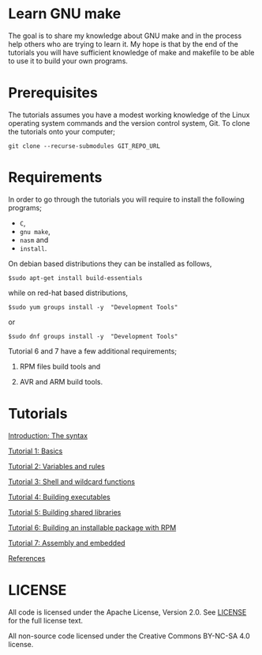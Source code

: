 Learn GNU make
===============

The goal is to share my knowledge about GNU make and in the process help others who are trying to learn it.
My hope is that by the end of the tutorials you will have sufficient knowledge of make and makefile to be 
able to use it to build your own programs.

# Prerequisites
The tutorials assumes you have a modest working knowledge of the Linux operating system commands and the version control system, Git.
To clone the tutorials onto your computer;

```
git clone --recurse-submodules GIT_REPO_URL
```

# Requirements 
In order to go through the tutorials you will require to install the following programs;
* `C`,
* `gnu make`,
* `nasm` and 
* `install`.

On debian based distributions they can be installed as follows,
```
$sudo apt-get install build-essentials
```

while on red-hat based distributions,
```
$sudo yum groups install -y  "Development Tools"
```
or
```
$sudo dnf groups install -y  "Development Tools"
```

Tutorial 6 and 7 have a few additional requirements;

1. RPM files build tools and

2. AVR and ARM build tools.


Tutorials
===========

[Introduction: The syntax](./intro/readme.md)

[Tutorial 1: Basics](./tutorial1/readme.md)

[Tutorial 2: Variables and rules](./tutorial2/readme.md)

[Tutorial 3: Shell and wildcard functions](./tutorial3/readme.md)

[Tutorial 4: Building executables](./tutorial4/readme.md)

[Tutorial 5: Building shared libraries](./tutorial5/readme.md)

[Tutorial 6: Building an installable package with RPM](./tutorial6/readme.md)

[Tutorial 7: Assembly and embedded](./tutorial7/readme.md)

[References](./references/readme.md)


LICENSE
==========

All code is licensed under the Apache License, Version 2.0. See [LICENSE](LICENSE) for the full license text.

All non-source code licensed under the Creative Commons BY-NC-SA 4.0 license.

